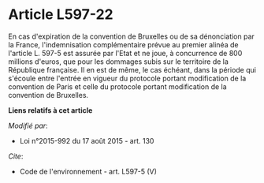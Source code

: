 # Article L597-22

En cas d'expiration de la convention de Bruxelles ou de sa dénonciation par la France, l'indemnisation complémentaire prévue
au premier alinéa de l'article L. 597-5 est assurée par l'Etat et ne joue, à concurrence de 800 millions d'euros, que pour
les dommages subis sur le territoire de la République française. Il en est de même, le cas échéant, dans la période qui
s'écoule entre l'entrée en vigueur du protocole portant modification de la convention de Paris et celle du protocole portant
modification de la convention de Bruxelles.

**Liens relatifs à cet article**

_Modifié par_:

  - Loi n°2015-992 du 17 août 2015 - art. 130

_Cite_:

  - Code de l'environnement - art. L597-5 (V)
